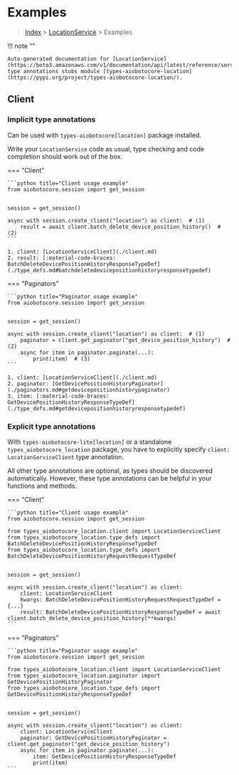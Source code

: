 # Examples

> [Index](../README.md) > [LocationService](./README.md) > Examples

!!! note ""

    Auto-generated documentation for [LocationService](https://boto3.amazonaws.com/v1/documentation/api/latest/reference/services/location.html#LocationService)
    type annotations stubs module [types-aiobotocore-location](https://pypi.org/project/types-aiobotocore-location/).

## Client

### Implicit type annotations

Can be used with `types-aiobotocore[location]` package installed.

Write your `LocationService` code as usual,
type checking and code completion should work out of the box.



=== "Client"

    ```python title="Client usage example"
    from aiobotocore.session import get_session


    session = get_session()

    async with session.create_client("location") as client:  # (1)
        result = await client.batch_delete_device_position_history()  # (2)
    ```

    1. client: [LocationServiceClient](./client.md)
    2. result: [:material-code-braces: BatchDeleteDevicePositionHistoryResponseTypeDef](./type_defs.md#batchdeletedevicepositionhistoryresponsetypedef) 



=== "Paginators"

    ```python title="Paginator usage example"
    from aiobotocore.session import get_session


    session = get_session()

    async with session.create_client("location") as client:  # (1)
        paginator = client.get_paginator("get_device_position_history")  # (2)
        async for item in paginator.paginate(...):
            print(item)  # (3)
    ```

    1. client: [LocationServiceClient](./client.md)
    2. paginator: [GetDevicePositionHistoryPaginator](./paginators.md#getdevicepositionhistorypaginator)
    3. item: [:material-code-braces: GetDevicePositionHistoryResponseTypeDef](./type_defs.md#getdevicepositionhistoryresponsetypedef) 




### Explicit type annotations

With `types-aiobotocore-lite[location]`
or a standalone `types_aiobotocore_location` package, you have to explicitly specify
`client: LocationServiceClient` type annotation.

All other type annotations are optional, as types should be discovered automatically.
However, these type annotations can be helpful in your functions and methods.


=== "Client"

    ```python title="Client usage example"
    from aiobotocore.session import get_session

    from types_aiobotocore_location.client import LocationServiceClient
    from types_aiobotocore_location.type_defs import BatchDeleteDevicePositionHistoryResponseTypeDef
    from types_aiobotocore_location.type_defs import BatchDeleteDevicePositionHistoryRequestRequestTypeDef


    session = get_session()

    async with session.create_client("location") as client:
        client: LocationServiceClient
        kwargs: BatchDeleteDevicePositionHistoryRequestRequestTypeDef = {...}
        result: BatchDeleteDevicePositionHistoryResponseTypeDef = await client.batch_delete_device_position_history(**kwargs)
    ```



=== "Paginators"

    ```python title="Paginator usage example"
    from aiobotocore.session import get_session

    from types_aiobotocore_location.client import LocationServiceClient
    from types_aiobotocore_location.paginator import GetDevicePositionHistoryPaginator
    from types_aiobotocore_location.type_defs import GetDevicePositionHistoryResponseTypeDef


    session = get_session()

    async with session.create_client("location") as client:
        client: LocationServiceClient
        paginator: GetDevicePositionHistoryPaginator = client.get_paginator("get_device_position_history")
        async for item in paginator.paginate(...):
            item: GetDevicePositionHistoryResponseTypeDef
            print(item)
    ```


